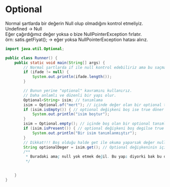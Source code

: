 # Optional
Normal şartlarda bir değerin Null olup olmadığını kontrol etmeliyiz.  
Undefined -> Null  
Eğer çağırdığımız değer yoksa o bize NullPointerException fırlatır.  
örn: satis.getFiyat(); -> eğer yoksa NullPointerException hatası alırız.

```java
import java.util.Optional;

public class Runner() {
    public static void main(String[] args) {
        // Normal şartlarda if ile null kontrol edebiliriz ama bu saçma olur
        if (ifade != null) {
            System.out.println(ifade.length());
        }

        // Bunun yerine "optional" kavramını kullanırız.
        // Daha anlamlı ve düzenli bir yapı olur.
        Optional<String> isim; // tanımlama
        isim = Optional.of("mert"); // içinde değer olan bir optional tanımlar.
        if (isim.isEmpty()) { // optional değişkeni boş ise true döner
            System.out.println("isim boştur");
        }
        isim = Optional.empty(); // içinde boş olan bir optional tanımlar.
        if (isim.isPresent()) { // optional değişkeni boş degilse true döner
            System.out.println("Bir isim tanımlanmıştır");
        }
        // Dikkat!!! Boş olduğu halde get ile okuma yaparsak değer null döner 
        String optionalDeger = isim.get(); // Optional değişkeninin içindeki değeri alır
        /**
         * Buradaki amaç null yok etmek değil. Bu yapı diyorki bak bu değer null gelebilir ona göre kullan!!
         */
        

    }
}
```

